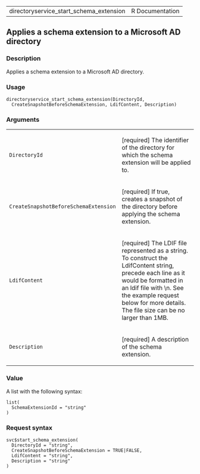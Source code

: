 <table style="width: 100%;">
<tbody>
<tr class="odd">
<td>directoryservice_start_schema_extension</td>
<td style="text-align: right;">R Documentation</td>
</tr>
</tbody>
</table>

## Applies a schema extension to a Microsoft AD directory

### Description

Applies a schema extension to a Microsoft AD directory.

### Usage

    directoryservice_start_schema_extension(DirectoryId,
      CreateSnapshotBeforeSchemaExtension, LdifContent, Description)

### Arguments

<table>
<colgroup>
<col style="width: 35%" />
<col style="width: 65%" />
</colgroup>
<tbody>
<tr class="odd">
<td><code
id="directoryservice_start_schema_extension_:_DirectoryId">DirectoryId</code></td>
<td><p>[required] The identifier of the directory for which the schema
extension will be applied to.</p></td>
</tr>
<tr class="even">
<td><code
id="directoryservice_start_schema_extension_:_CreateSnapshotBeforeSchemaExtension">CreateSnapshotBeforeSchemaExtension</code></td>
<td><p>[required] If true, creates a snapshot of the directory before
applying the schema extension.</p></td>
</tr>
<tr class="odd">
<td><code
id="directoryservice_start_schema_extension_:_LdifContent">LdifContent</code></td>
<td><p>[required] The LDIF file represented as a string. To construct
the LdifContent string, precede each line as it would be formatted in an
ldif file with \n. See the example request below for more details. The
file size can be no larger than 1MB.</p></td>
</tr>
<tr class="even">
<td><code
id="directoryservice_start_schema_extension_:_Description">Description</code></td>
<td><p>[required] A description of the schema extension.</p></td>
</tr>
</tbody>
</table>

### Value

A list with the following syntax:

    list(
      SchemaExtensionId = "string"
    )

### Request syntax

    svc$start_schema_extension(
      DirectoryId = "string",
      CreateSnapshotBeforeSchemaExtension = TRUE|FALSE,
      LdifContent = "string",
      Description = "string"
    )
